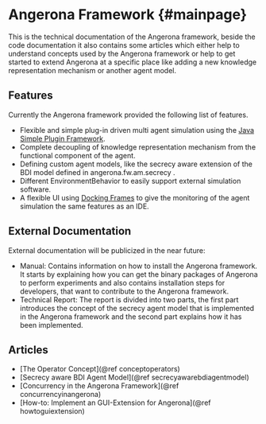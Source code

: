 Angerona Framework	{#mainpage}
==================
This is the technical documentation of the Angerona framework, beside the code documentation 
it also contains some articles which either help to understand concepts used by the Angerona 
framework or help to get started to extend Angerona at a specific place like adding a new 
knowledge representation mechanism or another agent model.

Features
-------- 
Currently the Angerona framework provided the following list of features.
 
- Flexible and simple plug-in driven multi agent simulation using the
  [Java Simple Plugin Framework](https://code.google.com/p/jspf/).
- Complete decoupling of knowledge representation mechanism from the
  functional component of the agent.
- Defining custom agent models, like the secrecy aware extension of the
  BDI model defined in angerona.fw.am.secrecy .
- Different EnvironmentBehavior to easily support external simulation software.
- A flexible UI using [Docking Frames](http://dock.javaforge.com/) to give the 
  monitoring of the agent simulation the same features as an IDE.

External Documentation
----------------------

External documentation will be publicized in the near future:
- Manual: Contains information on how to install the Angerona framework. It starts by
  explaining how you can get the binary packages of Angerona to perform experiments and
  also contains installation steps for developers, that want to contribute to the Angerona
  framework.
- Technical Report: The report is divided into two parts, the first part introduces the concept of the secrecy
  agent model that is implemented in the Angerona framework and the second part explains how it
  has been implemented.

 
Articles
--------

- [The Operator Concept](@ref conceptoperators) 
- [Secrecy aware BDI Agent Model](@ref secrecyawarebdiagentmodel) 
- [Concurrency in the Angerona Framework](@ref concurrencyinangerona)
- [How-to: Implement an GUI-Extension for Angerona](@ref howtoguiextension)

 
